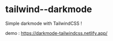 # tailwind--darkmode

Simple darkmode with TailwindCSS !

demo : https://darkmode-tailwindcss.netlify.app/
